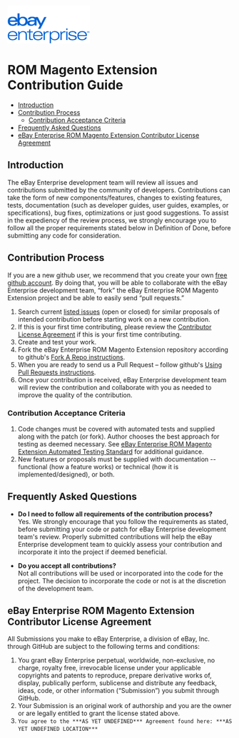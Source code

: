 ![eBay logo](static/logo-vert.png)
# ROM Magento Extension Contribution Guide

- [Introduction](#introduction)
- [Contribution Process](#contribution-process)
  - [Contribution Acceptance Criteria](#contribution-acceptance-criteria)
- [Frequently Asked Questions](#frequently-asked-questions)
- [eBay Enterprise ROM Magento Extension Contributor License Agreement](#ebay-enterprise-rom-magento-extension-contributor-license-agreement)

## Introduction
The eBay Enterprise development team will review all issues and contributions submitted by the community of developers. Contributions can take the form of new components/features, changes to existing features, tests, documentation (such as developer guides, user guides, examples, or specifications), bug fixes, optimizations or just good suggestions. To assist in the expediency of the review process, we strongly encourage you to follow all the proper requirements stated below in Definition of Done, before submitting any code for consideration.

## Contribution Process
If you are a new github user, we recommend that you create your own [free github account](https://github.com/signup/free). By doing that, you will be able to collaborate with the eBay Enterprise development team, “fork” the eBay Enterprise ROM Magento Extension project and be able to easily send “pull requests.”

1. Search current [listed issues](https://github.com/eBayEnterprise/magento-retail-order-management/issues) (open or closed) for similar proposals of intended contribution before starting work on a new contribution.
2. If this is your first time contributing, please review the [Contributor License Agreement](https://github.com/eBayEnterprise/magento-retail-order-management/wiki/Contributor-License-Agreement) if this is your first time contributing.
3. Create and test your work.
4. Fork the eBay Enterprise ROM Magento Extension repository according to github's [Fork A Repo instructions](https://help.github.com/articles/fork-a-repo).
5. When you are ready to send us a Pull Request – follow github's [Using Pull Requests instructions](https://help.github.com/articles/using-pull-requests).
5. Once your contribution is received, eBay Enterprise development team will review the contribution and collaborate with you as needed to improve the quality of the contribution.

### Contribution Acceptance Criteria
1. Code changes must be covered with automated tests and supplied along with the patch (or fork). Author chooses the best approach for testing as deemed necessary. See [eBay Enterprise ROM Magento Extension Automated Testing Standard](https://github.com/eBayEnterprise/magento-retail-order-management/wiki/Ebay-Enterprise-ROM-Magento-Extension-Automated-Testing-Standard) for additional guidance.
2. New features or proposals must be supplied with documentation -- functional (how a feature works) or technical (how it is implemented/designed), or both.

## Frequently Asked Questions
* **Do I need to follow all requirements of the contribution process?** <br />
Yes. We strongly encourage that you follow the requirements as stated, before submitting your code or patch for eBay Enterprise development team's review. Properly submitted contributions will help the eBay Enterprise development team to quickly assess your contribution and incorporate it into the project if deemed beneficial.

* **Do you accept all contributions?**<br />
Not all contributions will be used or incorporated into the code for the project. The decision to incorporate the code or not is at the discretion of the development team.

## eBay Enterprise ROM Magento Extension Contributor License Agreement

All Submissions you make to eBay Enterprise, a division of eBay, Inc. through GitHub are subject to the following terms and conditions:

1. You grant eBay Enterprise perpetual, worldwide, non-exclusive, no charge, royalty free, irrevocable license under your applicable copyrights and patents to reproduce, prepare derivative works of, display, publically perform, sublicense and distribute any feedback, ideas, code, or other information (“Submission”) you submit through GitHub.
2. Your Submission is an original work of authorship and you are the owner or are legally entitled to grant the license stated above.
3. `You agree to the ***AS YET UNDEFINED*** Agreement found here: ***AS YET UNDEFINED LOCATION***`
